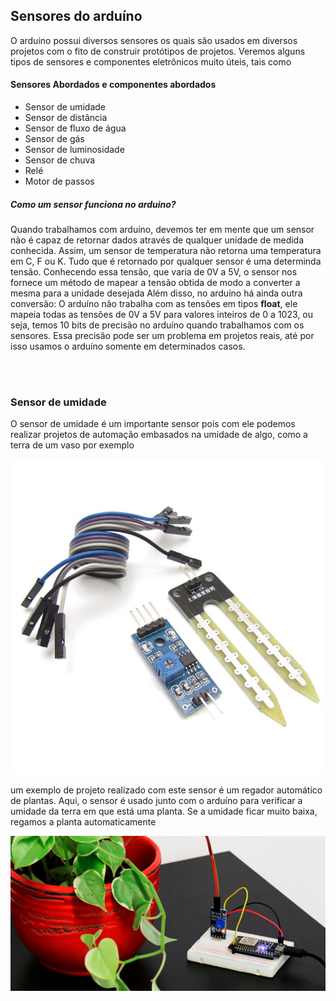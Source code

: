 ## **Sensores do arduíno**

O arduino possui diversos sensores os quais são usados em diversos projetos com o fito de construir protótipos de projetos. Veremos alguns tipos de sensores e componentes eletrônicos muito úteis, tais como

#### **Sensores  Abordados e componentes abordados**

* Sensor de umidade
* Sensor de distância
* Sensor de fluxo de água
* Sensor de gás
* Sensor de luminosidade
* Sensor de chuva
* Relé
* Motor de passos

##### **Como um sensor funciona no arduino?**
Quando trabalhamos com arduíno, devemos ter em mente que um sensor não é capaz de retornar dados através de qualquer unidade de medida conhecida. Assim, um sensor de temperatura não retorna uma temperatura em C, F ou K. Tudo que é retornado por qualquer sensor é uma determinda tensão.
Conhecendo essa tensão, que varia de 0V a 5V, o sensor nos fornece um método de mapear a tensão obtida de modo a converter a mesma para a unidade desejada
Além disso, no arduíno há ainda outra conversão: O arduíno não trabalha com as tensões em tipos __float__, ele mapeia todas as tensões de 0V a 5V para valores inteiros de 0 a 1023, ou seja, temos 10 bits de precisão no arduíno quando trabalhamos com os sensores. Essa precisão pode ser um problema em projetos reais, até por isso usamos o arduíno somente em determinados casos.

</br>
</br>

### Sensor de umidade 
O sensor de umidade é um importante sensor pois com ele podemos realizar projetos de automação embasados na umidade de algo, como a terra de um vaso por exemplo

![Imagem sensor](images-sensors/sensor-umidade.jpg)

um exemplo de projeto realizado com este sensor é um regador automático de plantas. Aqui, o sensor é usado junto com o arduíno para verificar a umidade da terra em que está uma planta. Se a umidade ficar muito baixa, regamos a planta automaticamente

![Imagem vaso](images-sensors/vaso.png)


</br>
</br>



